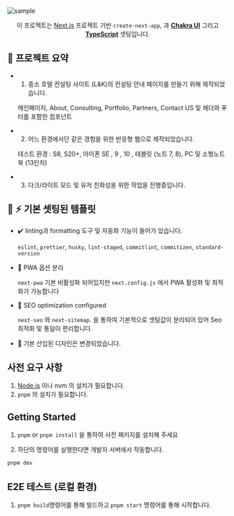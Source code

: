 ![sample](https://github.com/zerosial/James_Portfolio/assets/97251710/95c3f83c-06b2-4d48-9db8-056212b28cd5)

<div align="center">
  <p>이 프로젝트는 <a href="https://nextjs.org/" target="_blank">Next.js</a> 프로젝트 기반 <code>create-next-app</code>, 과 <a href="https://chakra-ui.com" target="_blank"><b>Chakra UI</b></a> 그리고 <a href="https://www.typescriptlang.org" target="_blank"><b>TypeScript</b></a> 셋팅입니다.</p>

</div>

## 🎨 프로젝트 요약

- 1. 중소 호텔 컨설팅 사이트 (L&K)의 컨설팅 안내 페이지를 만들기 위해 제작되었습니다.

  메인페이지, About, Consulting, Portfolio, Partners, Contact US 및 헤더와 푸터를 포함한 컴포넌트

- 2. 어느 환경에서던 같은 경험을 위한 반응형 웹으로 제작되었습니다.

  테스트 환경 : S8, S20+, 아이폰 SE , 9 , 10 , 테블릿 (노트 7, 8), PC 및 소형노트북 (13인치)

- 3. 다크/라이트 모드 및 유저 친화성을 위한 작업을 진행중입니다.

## 🔋 ⚡ 기본 셋팅된 템플릿

- ✔️ linting과 formatting 도구 및 자동화 기능이 들어가 있습니다.

  `eslint`, `prettier`, `husky`, `lint-staged`, `commitlint`, `commitizen`, `standard-version`

- 📱 PWA 옵션 분리

  `next-pwa` 기본 비활성화 되어있지만 `next.config.js` 에서 PWA 활성화 및 최적화가 가능합니다

- 🔎 SEO optimization configured

  `next-seo` 와 `next-sitemap`. 을 통하여 기본적으로 셋팅값이 분리되어 있어 Seo 최적화 및 통일이 편리합니다.

- 🎨 기본 산입된 디자인은 변경되었습니다.

## 사전 요구 사항

1. [Node.js](https://nodejs.org/en/) 이나 nvm 의 설치가 필요합니다.
2. `pnpm` 의 설치가 필요합니다.

## Getting Started

1.  `pnpm` or `pnpm install` 을 통하여 사전 패키지를 설치해 주세요

2.  하단의 명령어를 실행한다면 개발자 서버에서 작동합니다.

```bash
pnpm dev
```

## E2E 테스트 (로컬 환경)

1.  `pnpm build`명령어를 통해 빌드하고 `pnpm start` 명령어를 통해 시작합니다.
